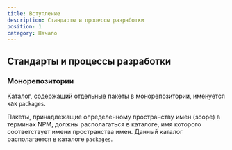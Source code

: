 ```yaml
---
title: Вступление
description: Стандарты и процессы разработки
position: 1
category: Начало
---
```


## Стандарты и процессы разработки

### Монорепозитории

Каталог, содержащий отдельные пакеты в монорепозитории, именуется как `packages`.

Пакеты, принадлежащие определенному пространству имен (scope) в терминах NPM, должны располагаться в каталоге, имя которого соответствует имени пространства имен. Данный каталог располагается в каталоге `packages`.
